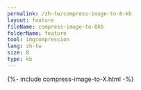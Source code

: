 ```yaml
---
permalink: /zh-tw/compress-image-to-8-kb
layout: feature
fileName: compress-image-to-8kb
folderName: feature
tool: imgcompression
lang: zh-tw
size: 8
type: kb
---
```


{%- include compress-image-to-X.html -%}
